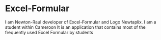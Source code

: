 # Excel-Formular
I am Newton-Raul developer of Excel-Formular and Logo Newtaplix. I am a student within Cameroon
It is an application that contains most of the frequently used Excel Formular by students
